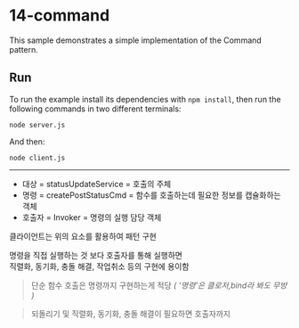 # 14-command

This sample demonstrates a simple implementation of the Command pattern.

## Run

To run the example install its dependencies with `npm install`, then run the following commands in two different terminals:

```
node server.js
```

And then:

```
node client.js
```
----

+ 대상 = statusUpdateService = 호출의 주체  
+ 명령 = createPostStatusCmd = 함수를 호출하는데 필요한 정보를 캡슐화하는 객체  
+ 호출자 = Invoker = 명령의 실행 담당 객체  

클라이언트는 위의 요소를 활용하여 패턴 구현  

명령을 직접 실행하는 것 보다 호출자를 통해 실행하면  
직렬화, 동기화, 충돌 해결, 작업취소 등의 구현에 용이함  

>단순 함수 호출은 명령까지 구현하는게 적당 _( '명령'은 클로저,bind라 봐도 무방 )_ 

>되돌리기 및 직렬화, 동기화, 충돌 해결이 필요하면 호출자까지

